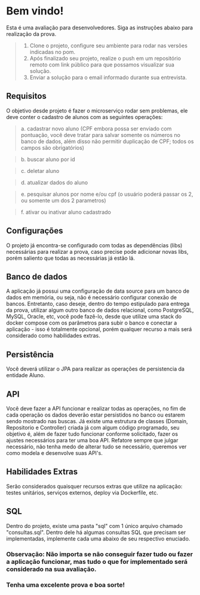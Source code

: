 # Bem vindo!

Esta é uma avaliação para desenvolvedores.  Siga as instruções abaixo para realização da prova.

> 1. Clone o projeto, configure seu ambiente para rodar nas versões indicadas no pom.
> 2. Após finalizado seu projeto, realize o push em um repositório remoto com link público para que possamos visualizar sua solução.
> 3. Enviar a solução para o email informado durante sua entrevista.

## Requisitos

O objetivo desde projeto é fazer o microserviço rodar sem problemas, ele deve conter o cadastro de alunos com as seguintes operações:

> a. cadastrar novo aluno (CPF embora possa ser enviado com pontuação, você deve tratar para salvar somente os números no banco de dados, além disso não permitir duplicação de CPF; todos os campos são obrigatórios)

> b. buscar aluno por id

> c. deletar aluno

> d. atualizar dados do aluno

> e. pesquisar alunos por nome e/ou cpf (o usuário poderá passar os 2, ou somente um dos 2 parametros)

> f. ativar ou inativar aluno cadastrado

## Configurações

O projeto já encontra-se configurado com todas as dependências (libs) necessárias para realizar a prova, caso precise pode adicionar novas libs, porém saliento que todas as necessárias já estão lá.

## Banco de dados

A aplicação já possui uma configuração de data source para um banco de dados em memória, ou seja, não é necessário configurar conexão de bancos. Entretanto, caso deseje, dentro do tempo estipulado para entrega da prova, utilizar algum outro banco de dados relacional, como PostgreSQL, MySQL, Oracle, etc, você pode fazê-lo, desde que utilize uma stack do docker compose com os parâmetros para subir o banco e conectar a aplicação - isso é totalmente opcional, porém qualquer recurso a mais será considerado como habilidades extras.

## Persistência

Você deverá utilizar o JPA para realizar as operações de persistencia da entidade Aluno.

## API

Você deve fazer a API funcionar e realizar todas as operações, no fim de cada operação os dados deverão estar persistidos no banco ou estarem sendo mostrado nas buscas. Já existe uma estrutura de classes (Domain, Repositorio e Controller) criada já com algum código programado, seu objetivo é, além de fazer tudo funcionar conforme solicitado, fazer os ajustes necessários para ter uma boa API. Refatore sempre que julgar necessário, não tenha medo de alterar tudo se necessário, queremos ver como modela e desenvolve suas API's.

## Habilidades Extras

Serão considerados quaisquer recursos extras que utilize na aplicação: testes unitários, serviços externos, deploy via Dockerfile, etc.

## SQL

Dentro do projeto, existe uma pasta "sql" com 1 único arquivo chamado "consultas.sql". 
Dentro dele há algumas consultas SQL que precisam ser implementadas, implemente cada uma abaixo de seu respectivo enuciado.

### Observação: Não importa se não conseguir fazer tudo ou fazer a aplicação funcionar, mas tudo o que for implementado será considerado na sua avaliação.

### Tenha uma excelente prova e boa sorte!

